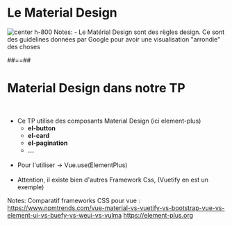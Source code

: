 <!-- .slide" -->
# Le Material Design

<img alt="center h-800" src="assets/images/school/tool/material_design.png">
Notes:
 - Le Matérial Design sont des règles design. Ce sont des guidelines données par Google pour avoir une visualisation "arrondie" des choses

##==##
<!-- .slide -->
# Material Design dans notre TP
<br>

- Ce TP utilise des composants Material Design (ici element-plus)
    - <b>el-button</b>
    - <b>el-card</b>
    - <b>el-pagination</b>
    - <b>...</b><br><br>
- Pour l'utiliser -> Vue.use(ElementPlus)<br><br>
- Attention, il existe bien d'autres Framework Css, (Vuetify en est un exemple)

Notes:
  Comparatif frameworks CSS pour vue :
  https://www.npmtrends.com/vue-material-vs-vuetify-vs-bootstrap-vue-vs-element-ui-vs-buefy-vs-weui-vs-vulma
    https://element-plus.org
